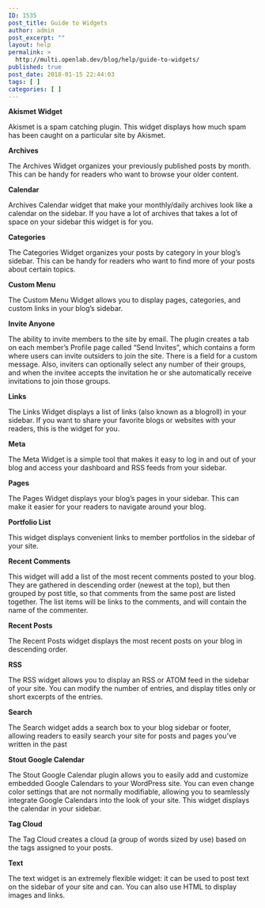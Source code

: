 ```yaml
---
ID: 1535
post_title: Guide to Widgets
author: admin
post_excerpt: ""
layout: help
permalink: >
  http://multi.openlab.dev/blog/help/guide-to-widgets/
published: true
post_date: 2018-01-15 22:44:03
tags: [ ]
categories: [ ]
---
```

<strong>Akismet Widget</strong>

Akismet is a spam catching plugin. This widget displays how much spam has been caught on a particular site by Akismet.

<strong>Archives</strong>

The Archives Widget organizes your previously published posts by month. This can be handy for readers who want to browse your older content.

<strong>Calendar</strong>

Archives Calendar widget that make your monthly/daily archives look like a calendar on the sidebar. If you have a lot of archives that takes a lot of space on your sidebar this widget is for you.

<strong>Categories</strong>

The Categories Widget organizes your posts by category in your blog’s sidebar. This can be handy for readers who want to find more of your posts about certain topics.

<strong>Custom Menu</strong>

The Custom Menu Widget allows you to display pages, categories, and custom links in your blog’s sidebar.

<strong>Invite Anyone</strong>

The ability to invite members to the site by email. The plugin creates a tab on each member’s Profile page called “Send Invites”, which contains a form where users can invite outsiders to join the site. There is a field for a custom message. Also, inviters can optionally select any number of their groups, and when the invitee accepts the invitation he or she automatically receive invitations to join those groups.

<strong>Links</strong>

The Links Widget displays a list of links (also known as a blogroll) in your sidebar. If you want to share your favorite blogs or websites with your readers, this is the widget for you.

<strong>Meta</strong>

The Meta Widget is a simple tool that makes it easy to log in and out of your blog and access your dashboard and RSS feeds from your sidebar.

<strong>Pages</strong>

The Pages Widget displays your blog’s pages in your sidebar. This can make it easier for your readers to navigate around your blog.

<strong>Portfolio List</strong>

This widget displays convenient links to member portfolios in the sidebar of your site.

<strong>Recent Comments</strong>

This widget will add a list of the most recent comments posted to your blog. They are gathered in descending order (newest at the top), but then grouped by post title, so that comments from the same post are listed together. The list items will be links to the comments, and will contain the name of the commenter.

<strong>Recent Posts</strong>

The Recent Posts widget displays the most recent posts on your blog in descending order.

<strong>RSS</strong>

The RSS widget allows you to display an RSS or ATOM feed in the sidebar of your site. You can modify the number of entries, and display titles only or short excerpts of the entries.

<strong>Search</strong>

The Search widget adds a search box to your blog sidebar or footer, allowing readers to easily search your site for posts and pages you’ve written in the past

<strong>Stout Google Calendar</strong>

The Stout Google Calendar plugin allows you to easily add and customize embedded Google Calendars to your WordPress site. You can even change color settings that are not normally modifiable, allowing you to seamlessly integrate Google Calendars into the look of your site. This widget displays the calendar in your sidebar.

<strong>Tag Cloud</strong>

The Tag Cloud creates a cloud (a group of words sized by use) based on the tags assigned to your posts.

<strong>Text</strong>

The text widget is an extremely flexible widget: it can be used to post text on the sidebar of your site and can. You can also use HTML to display images and links.
